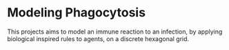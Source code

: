 # Modeling Phagocytosis

This projects aims to model an immune reaction to an infection, by applying biological inspired rules to agents, on a discrete hexagonal grid. 
